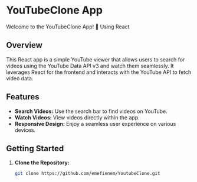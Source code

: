 # YouTubeClone App

Welcome to the YouTubeClone App! 🚀
Using React

## Overview

This React app is a simple YouTube viewer that allows users to search for videos using the YouTube Data API v3 and watch them seamlessly. It leverages React for the frontend and interacts with the YouTube API to fetch video data.

## Features

- **Search Videos:** Use the search bar to find videos on YouTube.
- **Watch Videos:** View videos directly within the app.
- **Responsive Design:** Enjoy a seamless user experience on various devices.

## Getting Started

1. **Clone the Repository:**
   ```bash
   git clone https://github.com/emefienem/YoutubeClone.git
